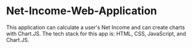 # Net-Income-Web-Application
This application can calculate a user's Net Income and can create charts with Chart.JS.
The tech stack for this app is: HTML, CSS, JavaScript, and Chart.JS.
